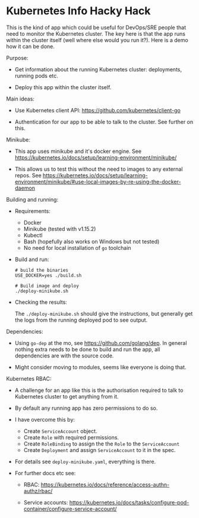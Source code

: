 # Kubernetes Info Hacky Hack

This is the kind of app which could be useful for DevOps/SRE people
that need to monitor the Kubernetes cluster. The key here is that
the app runs within the cluster itself (well where else would you
run it?). Here is a demo how it can be done.

Purpose: 

- Get information about the running Kubernetes cluster: deployments, running pods etc.

- Deploy this app within the cluster itself.


Main ideas:

- Use Kubernetes client API: https://github.com/kubernetes/client-go

- Authentication for our app to be able to talk to the cluster. See further on this.

Minikube:

- This app uses minikube and it's docker engine. See https://kubernetes.io/docs/setup/learning-environment/minikube/

- This allows us to test this without the need to images to any external repos. See https://kubernetes.io/docs/setup/learning-environment/minikube/#use-local-images-by-re-using-the-docker-daemon 


Building and running:

- Requirements:
    - Docker
    - Minikube (tested with v1.15.2)
    - Kubectl
    - Bash (hopefully also works on Windows but not tested)
    - No need for local installation of `go` toolchain

- Build and run:

    ```
    # build the binaries
    USE_DOCKER=yes ./build.sh

    # Build image and deploy
    ./deploy-minikube.sh
    ```

- Checking the results:

    The `./deploy-minikube.sh` should give the instructions, but generally get the logs from the running deployed pod to see output.


Dependencies:

- Using `go-dep` at the mo, see https://github.com/golang/dep. In general nothing extra needs to be done to build and run the app, all dependencies are with the source code.

- Might consider moving to modules, seems like everyone is doing that.


Kubernetes RBAC:

- A challenge for an app like this is the authorisation required to talk to Kubernetes cluster to get anything from it.

- By default any running app has zero permissions to do so.

- I have overcome this by:

    - Create `ServiceAccount` object.
    - Create `Role` with required permissions.
    - Create `RoleBinding` to assign the the `Role` to the `ServiceAccount`
    - Create `Deployment` and assign `ServiceAccount` to it in the spec.

- For details see `deploy-minikube.yaml`, everything is there.

- For further docs etc see:
    - RBAC: https://kubernetes.io/docs/reference/access-authn-authz/rbac/

    - Service accounts: https://kubernetes.io/docs/tasks/configure-pod-container/configure-service-account/





